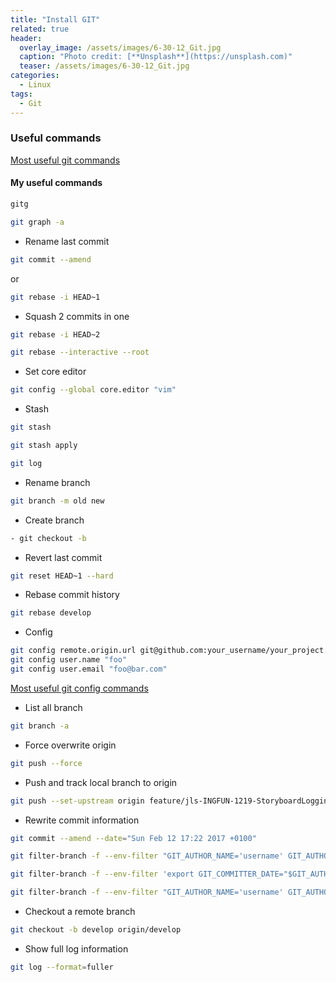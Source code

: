 ```yaml
---
title: "Install GIT"
related: true
header:
  overlay_image: /assets/images/6-30-12_Git.jpg
  caption: "Photo credit: [**Unsplash**](https://unsplash.com)"
  teaser: /assets/images/6-30-12_Git.jpg
categories:
  - Linux
tags:
  - Git
---
```


### Useful commands

[Most useful git commands](https://orga.cat/posts/most-useful-git-commands)

#### My useful commands

```bash
gitg
```
```bash
git graph -a
```

- Rename last commit

```bash
git commit --amend
```
or
```bash
git rebase -i HEAD~1
```

- Squash 2 commits in one

```bash
git rebase -i HEAD~2
```
```bash
git rebase --interactive --root
```

- Set core editor

```bash
git config --global core.editor "vim"
```

- Stash

```bash
git stash
```

```bash
git stash apply
```

```bash
git log 
```

- Rename branch 

```bash
git branch -m old new
```

- Create branch 

```bash
- git checkout -b
```
- Revert last commit

```bash
git reset HEAD~1 --hard
```

- Rebase commit history

```bash
git rebase develop
```

- Config

```bash
git config remote.origin.url git@github.com:your_username/your_project.git
git config user.name "foo"
git config user.email "foo@bar.com"
```

[Most useful git config commands](https://gist.github.com/jexchan/2351996)

- List all branch

```bash
git branch -a
```

- Force overwrite origin

```bash
git push --force
```

- Push and track local branch to origin

```bash
git push --set-upstream origin feature/jls-INGFUN-1219-StoryboardLoggingBadVolumeId
```

- Rewrite commit information

```bash
git commit --amend --date="Sun Feb 12 17:22 2017 +0100"
```

```bash
git filter-branch -f --env-filter "GIT_AUTHOR_NAME='username' GIT_AUTHOR_EMAIL='foo@bar.com'; GIT_COMMITTER_NAME='username'; GIT_COMMITTER_EMAIL='foo@bar.com'"
```

```bash
git filter-branch -f --env-filter 'export GIT_COMMITTER_DATE="$GIT_AUTHOR_DATE"'
```

```bash
git filter-branch -f --env-filter "GIT_AUTHOR_NAME='username' GIT_AUTHOR_EMAIL='foo@bar.com'; GIT_COMMITTER_NAME='username'; GIT_COMMITTER_EMAIL='foo@bar.com';GIT_COMMITTER_DATE='Sun Feb 12 17:22 2017 +0100';GIT_AUTHOR_DATE='Sun Feb 12 17:22 2017 +0100'"
```

- Checkout a remote branch

```bash
git checkout -b develop origin/develop
```

- Show full log information

```bash
git log --format=fuller
```